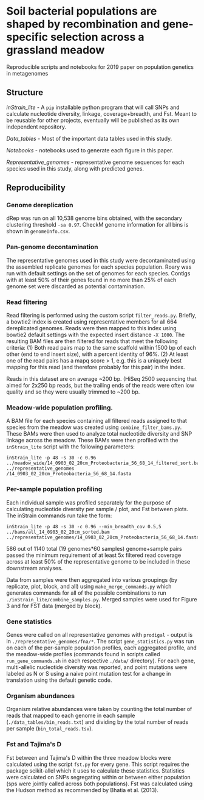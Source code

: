 # Soil bacterial populations are shaped by recombination and gene-specific selection across a grassland meadow
Reproducible scripts and notebooks for 2019 paper on population genetics in metagenomes

## Structure

*inStrain_lite* - A `pip` installable python program that will call SNPs and calculate nucleotide diversity, linkage, coverage+breadth, and Fst.
Meant to be reusable for other projects, eventually will be published as its own independent repository. 

*Data_tables* - Most of the important data tables used in this study.

*Notebooks* - notebooks used to generate each figure in this paper.

*Representative_genomes* - representative genome sequences for each species used in this study, along with predicted genes.

## Reproducibility

### Genome dereplication
dRep was run on all 10,538 genome bins obtained, with the secondary clustering threshold `-sa 0.97`.
CheckM genome information for all bins is shown in `genomeInfo.csv`.

### Pan-genome decontamination 
The representative genomes used in this study were decontaminated using the assembled replicate genomes for each species population. Roary was run with default settings on the set of genomes for each species. Contigs with at least 50% of their genes found in no more than 25% of each genome set were discarded as potential contamination. 

### Read filtering

Read filtering is performed using the custom script `filter_reads.py`. Briefly, a bowtie2 index is created using representative members for all 664 dereplicated genomes. Reads were then mapped to this index using bowtie2 default settings with the expected insert distance `-X 1000`. The resulting BAM files are then filtered for reads that meet the following criteria:
(1) Both read pairs map to the same scaffold within 1500 bp of each other (end to end insert size), with a percent identity of 96%.
(2) At least one of the read pairs has a mapq score > 1, e.g. this is a uniquely best mapping for this read (and therefore probably for this pair) in the index.

Reads in this dataset are on average ~200 bp. (HiSeq 2500 sequencing that aimed for 2x250 bp reads, but the trailing ends of the reads were often low quality and so they were usually trimmed to ~200 bp. 

### Meadow-wide population profiling.

A BAM file for each species containing all filtered reads assigned to that species from the meadow was created using `combine_filter_bams.py`.  These BAMs were then used to analyze total nucleotide diversity and SNP linkage across the meadow. These BAMs were then profiled with the `inStrain_lite` script with the following parameters:
```
inStrain_lite -p 48 -s 30 -c 0.96 ../meadow_wide/14_0903_02_20cm_Proteobacteria_56_68_14_filtered_sort.bam  ../representative_genomes
/14_0903_02_20cm_Proteobacteria_56_68_14.fasta
```

### Per-sample population profiling

Each individual sample was profiled separately for the purpose of calculating nucleotide diversity per sample / plot, and Fst between plots. The inStrain commands run take the form: 
```
inStrain_lite -p 48 -s 30 -c 0.96 --min_breadth_cov 0.5,5 ../bams/all_14_0903_02_20cm_sorted.bam ../representative_genomes/14_0903_02_20cm_Proteobacteria_56_68_14.fasta
```
586 out of 1140 total (19 genomes*60 samples) genome+sample pairs passed the minimum requirement of at least 5x filtered read coverage across at least 50% of the representative genome to be included in these downstream analyses. 

Data from samples were then aggregated into various groupings (by replicate, plot, block, and all) using `make_merge_commands.py` which generates commands for all of the possible combinations to run `./inStrain_lite/combine_samples.py`. Merged samples were used for Figure 3 and for FST data (merged by block).

### Gene statistics

Genes were called on all representative genomes with `prodigal` - output is in `./representative_genomes/fna/*`. The script `gene_statistics.py` was run on each of the per-sample population profiles, each aggregated profile, and the meadow-wide profiles (commands found in scripts called `run_gene_commands.sh` in each respective `./data/` directory). For each gene, multi-allelic nucleotide diversity was reported, and point mutations were labeled as N or S using a naive point mutation test for a change in translation using the default genetic code.

### Organism abundances

Organism relative abundances were taken by counting the total number of reads that mapped to each genome in each sample (`./data_tables/bin_reads.txt`) and dividing by the total number of reads per sample (`bin_total_reads.tsv`). 

### Fst and Tajima's D

Fst between and Tajima's D within the three meadow blocks were calculated using the script `fst.py` for every gene. This script requires the package scikit-allel which it uses to calculate these statistics. Statistics were calculated on SNPs segregating within or between either population (sps were jointly called across both populations). Fst was calculated using the Hudson method as recommended by Bhatia et al. (2013).
